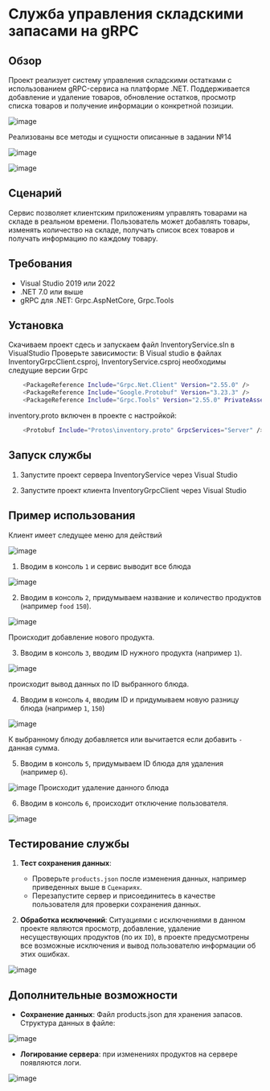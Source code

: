 # Служба управления складскими запасами на gRPC

## Обзор
  Проект реализует систему управления складскими остатками с использованием gRPC-сервиса на платформе .NET. Поддерживается добавление и удаление товаров,
обновление остатков, просмотр списка товаров и получение информации о конкретной позиции. 

![image](https://github.com/user-attachments/assets/49347c2f-9b99-4f8e-9e8d-f023d149a130)

Реализованы все методы и сущности описанные в задании №14

![image](https://github.com/user-attachments/assets/2c0926f2-8068-499e-863f-5cf90da9e678)

![image](https://github.com/user-attachments/assets/cd91d71e-f2e4-4e94-88c8-5bfd645e7ba3)


## Сценарий
Сервис позволяет клиентским приложениям управлять товарами на складе в реальном времени. Пользователь может добавлять товары, изменять количество на складе, получать список всех товаров и получать информацию по каждому товару.

## Требования
- Visual Studio 2019 или 2022
- .NET 7.0 или выше
- gRPC для .NET: Grpc.AspNetCore, Grpc.Tools

## Установка
Скачиваем проект сдесь и запускаем файл InventoryService.sln в VisualStudio
Проверьте зависимости:
В Visual studio в файлах InventoryGrpcClient.csproj, InventoryService.csproj необходимы следущие версии Grpc
```bash
    <PackageReference Include="Grpc.Net.Client" Version="2.55.0" />
    <PackageReference Include="Google.Protobuf" Version="3.23.3" />
    <PackageReference Include="Grpc.Tools" Version="2.55.0" PrivateAssets="All" />
```
inventory.proto включен в проекте с настройкой:
```bash
    <Protobuf Include="Protos\inventory.proto" GrpcServices="Server" />
```
## Запуск службы
1. Запустите проект сервера InventoryService через Visual Studio

2. Запустите проект клиента InventoryGrpcClient через Visual Studio

## Пример использования
Клиент имеет следущее меню для действий

![image](https://github.com/user-attachments/assets/49347c2f-9b99-4f8e-9e8d-f023d149a130)

1. Вводим в консоль `1` и сервис выводит все блюда

![image](https://github.com/user-attachments/assets/85b636d9-a46a-4993-94e3-9c977fd4aaff)

2. Вводим в консоль `2`, придумываем название и количество продуктов (например `food` `150`).
    
![image](https://github.com/user-attachments/assets/f7216293-1623-4428-b0f8-db59172c23b3)

Происходит добавление нового продукта.

3. Вводим в консоль `3`, вводим ID нужного продукта (например `1`).

![image](https://github.com/user-attachments/assets/b0e10125-ff78-46c5-a6b0-79582e7d535c)

происходит вывод данных по ID выбранного блюда.

4. Вводим в консоль `4`, вводим ID и придумываем новую разницу блюда (например `1`, `150`)

![image](https://github.com/user-attachments/assets/03350390-5017-45d6-bc3c-dd642a42474b)

К выбранному блюду добавляется или вычитается если добавить `-` данная сумма.

5. Вводим в консоль `5`, придумываем ID блюда для удаления (например `6`).

![image](https://github.com/user-attachments/assets/86d43170-f18f-4161-a631-ddef885fdbf5)
Происходит удаление данного блюда

6. Вводим в консоль `6`, происходит отключение пользователя.

![image](https://github.com/user-attachments/assets/9977bee8-3fef-4e6f-8fc5-7fad86aabe8e)

## Тестирование службы
1. **Тест сохранения данных**:
   - Проверьте `products.json` после изменения данных, например приведенных выше в `Сценариях`.
   - Перезапустите сервер и присоединитесь в качестве пользователя для проверки сохранения данных.

2.  **Обработка исключений**:
     Ситуациями с исключениями в данном проекте являются просмотр, добавление, удаление несуществующих продуктов (по их `ID`), в проекте предусмотрены все возможные исключения и вывод пользователю информации об этих ошибках.

![image](https://github.com/user-attachments/assets/1797b88c-81f9-44e0-bbe3-c94e7d4577a7)

     
## Дополнительные возможности
- **Сохранение данных**: Файл products.json для хранения запасов.
Структура данных в файле:

![image](https://github.com/user-attachments/assets/0a1624c3-7ad1-4d59-ba9a-b52630e6623e)

- **Логирование сервера**: при изменениях продуктов на сервере появляются логи.

![image](https://github.com/user-attachments/assets/739bc91e-066b-484d-88df-d4d89c247e56)
